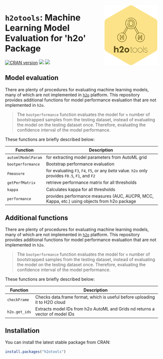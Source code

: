 <a href="https://github.com/haghish/h2otools"><img src='man/figures/logo.PNG' align="right" height="200" /></a>

`h2otools`: Machine Learning Model Evaluation for 'h2o' Package
===============================================================

[![CRAN version](http://www.r-pkg.org/badges/version/h2otools?color=2eb8b3)](https://cran.r-project.org/package=h2otools)  [![](https://cranlogs.r-pkg.org/badges/grand-total/h2otools?color=a958d1)](https://cran.r-project.org/package=h2otools) [![](man/figures/manual.svg)](https://CRAN.R-project.org/package=h2otools)


Model evaluation 
----------------

There are plenty of procedures for evaluating machine learning models, many of which are not implemented in [`h2o`](https://CRAN.R-project.org/package=h2o) platform. This repository provides additional functions for model performance evaluation that are not implemented in `h2o`. 

> The `bootperformance` function evaluates the model for `n` number of bootstrapped samples from the testing dataset, instead of evaluating the model on the testing dataset once. Therefore, evaluating the confidence interval of the model performance. 

These functions are briefly described below:

Function           | Description
------------------ | -----------
`automlModelParam` | for extracting model parameters from AutoML grid
`bootperformance`  | Bootstrap performance evaluation
`Fmeasure`         | for evaluating `F3`, `F4`, `F5`, or any _beta_ value. `h2o` only provides `F0.5`, `F1`, and `F2`
`getPerfMatrix`    | retrieve performance matrix for all thresholds 
`kappa`            | Calculates kappa for all thresholds
`performance`      | provides performance measures (AUC, AUCPR, MCC, Kappa, etc.) using objects from h2o package 

Additional functions
--------------------

There are plenty of procedures for evaluating machine learning models, many of which are not implemented in [`h2o`](https://CRAN.R-project.org/package=h2o) platform. This repository provides additional functions for model performance evaluation that are not implemented in `h2o`. 

> The `bootperformance` function evaluates the model for `n` number of bootstrapped samples from the testing dataset, instead of evaluating the model on the testing dataset once. Therefore, evaluating the confidence interval of the model performance. 

These functions are briefly described below:

Function           | Description
------------------ | -----------
`checkFrame`       | Checks data.frame format, which is useful before uploading it to H2O cloud
`h2o.get_ids`      | Extracts model IDs from h2o AutoML and Grids nd returns a vector of model IDs 


Installation
------------

You can install the latest stable package from CRAN:

``` r
install.packages("h2otools")
```
